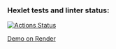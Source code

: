 ### Hexlet tests and linter status:
[![Actions Status](https://github.com/dariakoval/java-project-99/actions/workflows/hexlet-check.yml/badge.svg)](https://github.com/dariakoval/java-project-99/actions)


[Demo on Render](https://task-manager-0bps.onrender.com/welcome)
